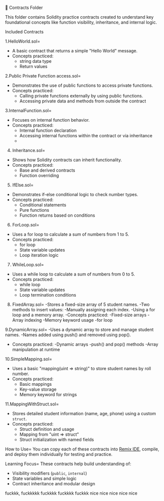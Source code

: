  📁 Contracts Folder

This folder contains Solidity practice contracts created to understand key foundational concepts like function visibility, inheritance, and internal logic.

Included Contracts

1.HelloWorld.sol=
- A basic contract that returns a simple "Hello World" message.
- Concepts practiced:
  - string data type
  - Return values

2.Public Private Function access.sol=
- Demonstrates the use of public functions to access private functions.
- Concepts practiced:
  - Calling private functions externally by using public functions.
  - Accessing private data and methods from outside the contract

3.InternalFunction.sol=
- Focuses on internal function behavior.
- Concepts practiced:
  - Internal function declaration
  - Accessing internal functions within the contract or via inheritance
  - 
4. Inheritance.sol=
- Shows how Solidity contracts can inherit functionality.
- Concepts practiced:
  - Base and derived contracts
  - Function overriding
 
5. IfElse.sol=
- Demonstrates if-else conditional logic to check number types.
- Concepts practiced:
  - Conditional statements
  - Pure functions
  - Function returns based on conditions

6. ForLoop.sol=
- Uses a for loop to calculate a sum of numbers from 1 to 5.
- Concepts practiced:
  - for loop
  - State variable updates
  - Loop iteration logic
 
7. WhileLoop.sol=
- Uses a while loop to calculate a sum of numbers from 0 to 5.
- Concepts practiced:
  - while loop
  - State variable updates
  - Loop termination conditions
    
8. FixedArray.sol=
  -Stores a fixed-size array of 5 student names.
  -Two methods to insert values:
  -Manually assigning each index.
  -Using a for loop and a memory array.
  -Concepts practiced:
  -Fixed-size arrays
  -Array indexing
  -Memory keyword usage
  -for loop

9.DynamicArray.sol=
  -Uses a dynamic array to store and manage student names.
  -Names added using push() and removed using pop().
  - Concepts practiced:
  -Dynamic arrays
  -push() and pop() methods
  -Array manipulation at runtime

10.SimpleMapping.sol=
- Uses a basic "mapping(uint => string)" to store student names by roll number.
- Concepts practiced:
  - Basic mappings
  - Key-value storage
  - Memory keyword for strings

11.MappingWithStruct.sol=
- Stores detailed student information (name, age, phone) using a custom `struct`.
- Concepts practiced:
  - Struct definition and usage
  - Mapping from "uint => struct"
  - Struct initialization with named fields

  
How to Use=
You can copy each of these contracts into [Remix IDE](https://remix.ethereum.org/), compile, and deploy them individually for testing and practice.

Learning Focus=
These contracts help build understanding of:
- Visibility modifiers (`public`, `internal`)
- State variables and simple logic
- Contract inheritance and modular design

  
fuckkk,
fuckkkkk
fuckkkk
fuckkkk
fuckkk
nice
nice
nice
nice
nice




